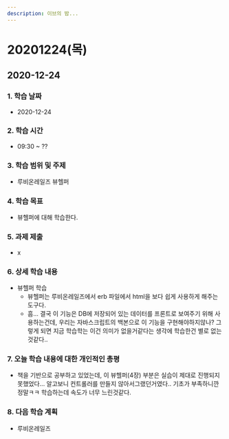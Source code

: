 ```yaml
---
description: 이브의 밤...
---
```


# 20201224\(목\)

## 2020-12-24

### 1. 학습 날짜

* 2020-12-24

### 2. 학습 시간

* 09:30 ~ ??

### 3. 학습 범위 및 주제

* 루비온레일즈 뷰헬퍼

### 4. 학습 목표

* 뷰헬퍼에 대해 학습한다.

### 5. 과제 제출

* x

### 6. 상세 학습 내용

* 뷰헬퍼 학습
  * 뷰헬퍼는 루비온레일즈에서 erb 파일에서 html을 보다 쉽게 사용하게 해주는 도구다.
  * 흠... 결국 이 기능은 DB에 저장되어 있는 데이터를 프론트로 보여주기 위해 사용하는건데, 우리는 자바스크립트의 백본으로 이 기능을 구현해야하지않나? 그렇게 되면 지금 학습학는 이건 의미가 없을거같다는 생각에 학습한건 별로 없는것같다..

### 7. 오늘 학습 내용에 대한 개인적인 총평

* 책을 기반으로 공부하고 있었는데, 이 뷰헬퍼\(4장\) 부분은 실습이 제대로 진행되지 못했었다... 알고보니 컨트롤러를 만들지 않아서그랬던거였다.. 기초가 부족하니깐 정말ㅋㅋ 학습하는데 속도가 너무 느린것같다.

### 8. 다음 학습 계획

* 루비온레일즈

